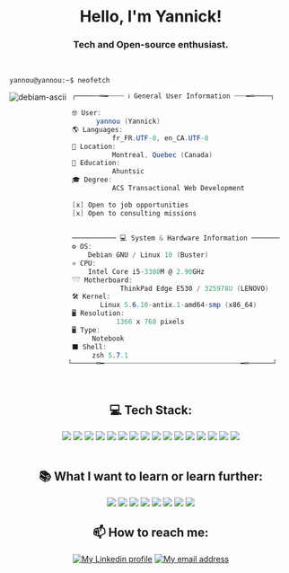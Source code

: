 <h1 align="center">Hello, I'm Yannick!</h1>
<h3 align="center">Tech and Open-source enthusiast.</h3>
<br>

```console
yannou@yannou:~$ neofetch
```
<img align="left" src="https://user-images.githubusercontent.com/17444838/192197072-79304c2b-d4bb-4bc5-8ce0-c9cc770f45e0.png" alt="debiam-ascii" />

```csharp
 ┌──────═━┈┈┈┈ ℹ️ General User Information ┈┈┈━═────┐
  
 🤓 User:
       yannou (Yannick)
 🌎 Languages:
           fr_FR.UTF-8, en_CA.UTF-8 
 📌 Location:
           Montreal, Quebec (Canada)
 🏫 Education:
           Ahuntsic
 🎓 Degree:
           ACS Transactional Web Development
           
 [x] Open to job opportunities
 [x] Open to consulting missions
    
  
 ─────────── 💻 System & Hardware Information ───────
 ⚙️ OS: 
     Debian GNU / Linux 10 (Buster)
 ⚛ CPU: 
     Intel Core i5-3380M @ 2.90GHz
 𓇲 Motherboard:
             ThinkPad Edge E530 / 325978U (LENOVO)
 🛠️ Kernel: 
        Linux 5.6.10-antix.1-amd64-smp (x86_64)
 🖥️ Resolution: 
            1366 x 768 pixels
 🖥 Type: 
      Notebook
 ⬛ Shell: 
      zsh 5.7.1
└──────═━┈┈┈┈┈┈┈┈┈┈┈┈┈┈┈┈┈┈┈┈┈┈┈┈┈┈┈┈┈┈┈┈┈┈━═──────┘
```
<br>

<div align="center">   

## 💻 Tech Stack:

<img src="https://img.shields.io/badge/javascript-%23323330.svg?style=for-the-badge&logo=javascript&logoColor=%23F7DF1E">
<img src="https://img.shields.io/badge/Vue.js-35495E?style=for-the-badge&logo=vuedotjs&logoColor=4FC08D">
<img src="https://img.shields.io/badge/Nuxt-002E3B?style=for-the-badge&logo=nuxtdotjs&logoColor=#00DC82">
<img src="https://img.shields.io/badge/node.js-6DA55F?style=for-the-badge&logo=node.js&logoColor=white">
<img src="https://img.shields.io/badge/php-%23777BB4.svg?style=for-the-badge&logo=php&logoColor=white">
<img src="https://img.shields.io/badge/mysql-%2300f.svg?style=for-the-badge&logo=mysql&logoColor=white">
<img src="https://img.shields.io/badge/bootstrap-%23563D7C.svg?style=for-the-badge&logo=bootstrap&logoColor=white">
<img src="https://img.shields.io/badge/SASS-hotpink.svg?style=for-the-badge&logo=SASS&logoColor=white">
<img src="https://img.shields.io/badge/NPM-%23000000.svg?style=for-the-badge&logo=npm&logoColor=white">
<img src="https://img.shields.io/badge/yarn-%232C8EBB.svg?style=for-the-badge&logo=yarn&logoColor=white">
<img src="https://img.shields.io/badge/Debian-D70A53?style=for-the-badge&logo=debian&logoColor=white">
<img src="https://img.shields.io/badge/mac%20os-000000?style=for-the-badge&logo=macos&logoColor=F0F0F0">
<img src="https://img.shields.io/badge/git-%23F05033.svg?style=for-the-badge&logo=git&logoColor=white">
<img src="https://img.shields.io/badge/AWS-%23FF9900.svg?style=for-the-badge&logo=amazon-aws&logoColor=white">
<img src="https://img.shields.io/badge/netlify-%23000000.svg?style=for-the-badge&logo=netlify&logoColor=#00C7B7">
<img src="https://img.shields.io/badge/Visual%20Studio%20Code-0078d7.svg?style=for-the-badge&logo=visual-studio-code&logoColor=white">
</div>

<br>

<div align="center">

## 📚 What I want to learn or learn further:

<img src="https://img.shields.io/badge/typescript-%23007ACC.svg?style=for-the-badge&logo=typescript&logoColor=white">
<img src="https://img.shields.io/badge/react-%2320232a.svg?style=for-the-badge&logo=react&logoColor=%2361DAFB">
<img src="https://img.shields.io/badge/python-3670A0?style=for-the-badge&logo=python&logoColor=ffdd54">
<img src="https://img.shields.io/badge/-cypress-%23E5E5E5?style=for-the-badge&logo=cypress&logoColor=058a5e">
<img src="https://img.shields.io/badge/-Swagger-%23Clojure?style=for-the-badge&logo=swagger&logoColor=white">
<img src="https://img.shields.io/badge/jenkins-%232C5263.svg?style=for-the-badge&logo=jenkins&logoColor=white">
<img src="https://img.shields.io/badge/docker-%230db7ed.svg?style=for-the-badge&logo=docker&logoColor=white">
<img src="https://img.shields.io/badge/MongoDB-%234ea94b.svg?style=for-the-badge&logo=mongodb&logoColor=white">

</div>

<div align="center">

## 📫 How to reach me:

[![My Linkedin profile](https://img.shields.io/badge/LinkedIn-100000?style=for-the-badge&logo=LinkedIn&logoColor=white&labelColor=0A66C2&color=0A66C2)](https://www.linkedin.com/in/yannick-guionfirmin)
[![My email address](https://img.shields.io/badge/ProtonMail-8B89CC?style=for-the-badge&logo=protonmail&logoColor=white)](mailto:yann-pro.wktf4@slmail.me)

</div>
